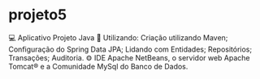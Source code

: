 # projeto5
💻 Aplicativo Projeto Java  🚀 Utilizando:  Criação utilizando Maven; Configuração do Spring Data JPA; Lidando com Entidades; Repositórios; Transações; Auditoria. ⚙️ IDE Apache NetBeans, o servidor web Apache Tomcat® e a Comunidade MySql do Banco de Dados.
